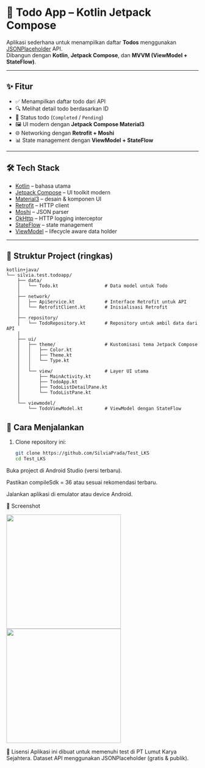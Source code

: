# 📒 Todo App – Kotlin Jetpack Compose

Aplikasi sederhana untuk menampilkan daftar **Todos** menggunakan [JSONPlaceholder](https://jsonplaceholder.typicode.com/) API.  
Dibangun dengan **Kotlin**, **Jetpack Compose**, dan **MVVM (ViewModel + StateFlow)**.

---

## ✨ Fitur
- ✅ Menampilkan daftar todo dari API
- 🔍 Melihat detail todo berdasarkan ID
- 📌 Status todo (`Completed` / `Pending`)
- 🖼️ UI modern dengan **Jetpack Compose Material3**
- 🌐 Networking dengan **Retrofit + Moshi**
- 📊 State management dengan **ViewModel + StateFlow**

---

## 🛠️ Tech Stack
- [Kotlin](https://kotlinlang.org/) – bahasa utama
- [Jetpack Compose](https://developer.android.com/jetpack/compose) – UI toolkit modern
- [Material3](https://m3.material.io/) – desain & komponen UI
- [Retrofit](https://square.github.io/retrofit/) – HTTP client
- [Moshi](https://github.com/square/moshi) – JSON parser
- [OkHttp](https://square.github.io/okhttp/) – HTTP logging interceptor
- [StateFlow](https://developer.android.com/kotlin/flow/stateflow-and-sharedflow) – state management
- [ViewModel](https://developer.android.com/topic/libraries/architecture/viewmodel) – lifecycle aware data holder

---

## 📂 Struktur Project (ringkas)
```text
kotlin+java/
└── silvia.test.todoapp/
    ├── data/
    │   └── Todo.kt                 # Data model untuk Todo
    │
    ├── network/
    │   ├── ApiService.kt           # Interface Retrofit untuk API
    │   └── RetrofitClient.kt       # Inisialisasi Retrofit
    │
    ├── repository/
    │   └── TodoRepository.kt       # Repository untuk ambil data dari API
    │
    ├── ui/
    │   ├── theme/                  # Kustomisasi tema Jetpack Compose
    │   │   ├── Color.kt
    │   │   ├── Theme.kt
    │   │   └── Type.kt
    │   │
    │   └── view/                   # Layer UI utama
    │       ├── MainActivity.kt
    │       ├── TodoApp.kt
    │       ├── TodoListDetailPane.kt
    │       └── TodoListPane.kt
    │
    └── viewmodel/
        └── TodoViewModel.kt        # ViewModel dengan StateFlow

```
## 🚀 Cara Menjalankan
1. Clone repository ini:
   ```bash
   git clone https://github.com/SilviaPrada/Test_LKS
   cd Test_LKS
Buka project di Android Studio (versi terbaru).

Pastikan compileSdk = 36 atau sesuai rekomendasi terbaru.

Jalankan aplikasi di emulator atau device Android.

📸 Screenshot
<p float="left">
  <img src="https://github.com/user-attachments/assets/c6be971c-c486-4245-843b-49897841c9ff" width="300" />
  <img src="https://github.com/user-attachments/assets/63bffd87-6e03-42f4-8272-976547e13bce" width="300" />
</p>

📜 Lisensi
Aplikasi ini dibuat untuk memenuhi test di PT Lumut Karya Sejahtera.
Dataset API menggunakan JSONPlaceholder (gratis & publik).
